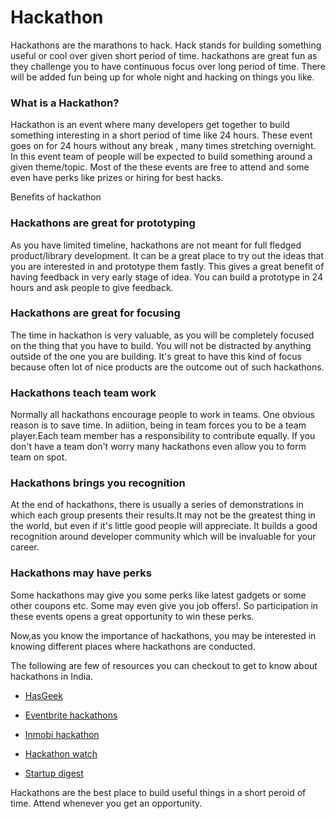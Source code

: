 # Hackathon
Hackathons are the marathons to hack. Hack stands for building something useful or cool over given short period of time. hackathons are great fun as they challenge you to have continuous focus over long period of time. There will be added fun being up for whole night and hacking on things you like.


### What is a Hackathon?
Hackathon is an event where many developers get together to build something interesting in a short period of time like 24 hours. These event goes on for 24 hours without any break , many times stretching overnight. In this event team of people will be expected to build something around a given theme/topic. Most of the these events are free to attend and some even have perks like prizes or hiring for best hacks.


Benefits of hackathon

### Hackathons are great for prototyping
As you have limited timeline, hackathons are not meant for full fledged product/library development. It can be a great place to try out the ideas that you are interested in and prototype them fastly. This gives a great benefit of having feedback in very early stage of idea. You can build a prototype in 24 hours and ask people to give feedback.

### Hackathons are great for focusing
The time in hackathon is very valuable, as you will be completely focused on the thing that you have to build. You will not be distracted by anything outside of the one you are building. It's great to have this kind of focus because often lot of nice products are the outcome out of such hackathons.

### Hackathons teach team work
Normally all hackathons encourage people to work in teams. One obvious reason is to save time. In adiition, being in team forces you to be a team player.Each team member has a responsibility to contribute equally. If you don't have a team don't worry many hackathons even allow you to form team on spot.

### Hackathons brings you recognition
At the end of hackathons, there is usually a series of demonstrations in which each group presents their results.It may not be the greatest thing in the world, but even if it's little good people will appreciate. It builds a good recognition around developer community which will be invaluable for your career.

### Hackathons may have perks
Some hackathons may give you some perks like latest gadgets or some other coupons etc. Some may even give you job offers!. So participation in these events opens a great opportunity to win these perks.

Now,as you know the importance of hackathons, you may be interested in knowing different places where hackathons are conducted.

The following are few of resources you can checkout to get to know about hackathons in India.

* [HasGeek](https://hacknight.in/)

* [Eventbrite hackathons](http://www.eventbrite.com/)

* [Inmobi hackathon](http://technology.inmobi.com/events/)

* [Hackathon watch](https://twitter.com/HackathonWatch)

* [Startup digest](https://www.startupdigest.com/)


Hackathons are the best place to build useful things in a short peroid of time. Attend whenever you get an opportunity.













